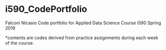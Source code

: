 # i590_CodePortfolio
Falconi Nicasio
Code portfolio for Applied Data Science Course i590 Spring 2019

*contents are codes derived from practice assignments during each week of the course.
